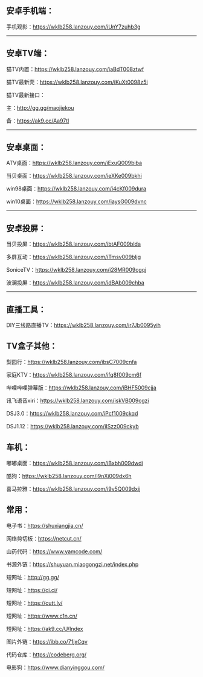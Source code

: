安卓手机端：
-------
手机观影：https://wklb258.lanzouy.com/iUnY7zuhb3g

--------------------------------------------------------

安卓TV端：
-------
猫TV内置：https://wklb258.lanzouy.com/iaBdT008ztwf



猫TV最新壳：https://wklb258.lanzouy.com/iKuXt0098z5i


猫TV最新接口：

主：http://gg.gg/maojiekou

备：https://ak9.cc/Aa97tl

--------------------------------------------------------
安卓桌面：
-------
ATV桌面：https://wklb258.lanzouy.com/iExuQ009biba

当贝桌面：https://wklb258.lanzouy.com/ieXKe009bkhi

win98桌面：https://wklb258.lanzouy.com/i4cKf009dura

win10桌面：https://wklb258.lanzouy.com/iaysG009dvnc

--------------------------------------------------------
安卓投屏：
------
当贝投屏：https://wklb258.lanzouy.com/ibtAF009blda

多屏互动：https://wklb258.lanzouy.com/iTmsv009bljg

SoniceTV：https://wklb258.lanzouy.com/i28MR009cgqj

波澜投屏：https://wklb258.lanzouy.com/idBAb009chba

--------------------------------------------------------
直播工具：
-------
DIY三线路直播TV：https://wklb258.lanzouy.com/ir7Jb0095yih

TV盒子其他：
-------------
梨园行：https://wklb258.lanzouy.com/ibsC7009cnfa

家庭KTV：https://wklb258.lanzouy.com/ifq8f009cm6f

哔哩哔哩弹幕版：https://wklb258.lanzouy.com/iBHF5009cjja

讯飞语音xiri：https://wklb258.lanzouy.com/iskVB009cgzi

DSJ3.0：https://wklb258.lanzouy.com/iPcf1009ckqd

DSJ1.12：https://wklb258.lanzouy.com/iISzz009ckyb

车机：
----
嘟嘟桌面：https://wklb258.lanzouy.com/iBxbh009dwdi

酷狗：https://wklb258.lanzouy.com/i9nXi009dx6h

喜马拉雅：https://wklb258.lanzouy.com/i9v5Q009dxij


常用：
---------
电子书：https://shuxiangjia.cn/

网络剪切板：https://netcut.cn/

山药代码：https://www.yamcode.com/

书源外链：https://shuyuan.miaogongzi.net/index.php


短网址：http://gg.gg/

短网址：https://ci.ci/

短网址：https://cutt.ly/

短网址：https://www.c1n.cn/

短网址：https://ak9.cc/U/Index

图片外链：https://ibb.co/71jxCqv

代码仓库：https://codeberg.org/

电影狗：https://www.dianyinggou.com/
